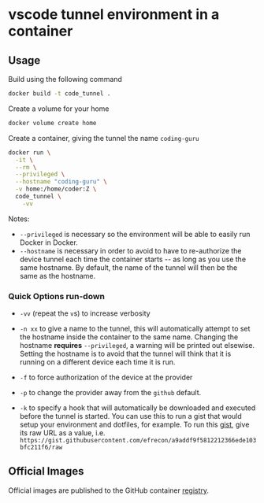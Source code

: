 # vscode tunnel environment in a container

## Usage

Build using the following command

```bash
docker build -t code_tunnel .
```

Create a volume for your home

```bash
docker volume create home
```

Create a container, giving the tunnel the name `coding-guru`

```bash
docker run \
  -it \
  --rm \
  --privileged \
  --hostname "coding-guru" \
  -v home:/home/coder:Z \
  code_tunnel \
    -vv
```

Notes:

+ `--privileged` is necessary so the environment will be able to easily run
  Docker in Docker.
+ `--hostname` is necessary in order to avoid to have to re-authorize the device
  tunnel each time the container starts -- as long as you use the same hostname.
  By default, the name of the tunnel will then be the same as the hostname.

### Quick Options run-down

+ `-vv` (repeat the `v`s) to increase verbosity
+ `-n xx` to give a name to the tunnel, this will automatically attempt to set
  the hostname inside the container to the same name. Changing the hostname
  **requires** `--privileged`, a warning will be printed out elsewise. Setting
  the hostname is to avoid that the tunnel will think that it is running on a
  different device each time it is run.
+ `-f` to force authorization of the device at the provider
+ `-p` to change the provider away from the `github` default.
+ `-k` to specify a hook that will automatically be downloaded and executed
  before the tunnel is started. You can use this to run a gist that would setup
  your environment and dotfiles, for example. To run this [gist], give its raw
  URL as a value, i.e.
  `https://gist.githubusercontent.com/efrecon/a9addf9f5812212366ede103bfc211f6/raw`

  [gist]: https://gist.github.com/efrecon/a9addf9f5812212366ede103bfc211f6

## Official Images

Official images are published to the GitHub container [registry].

  [registry]: https://github.com/efrecon/devenv-code-tunnel/pkgs/container/devenv-code-tunnel-alpine
